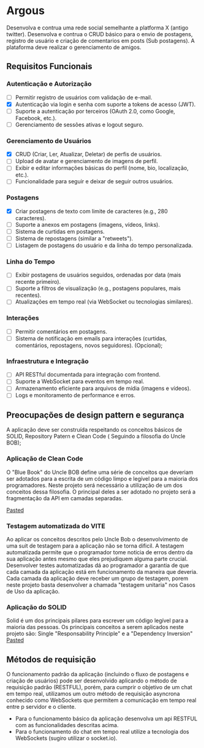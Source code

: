 # Argous

Desenvolva e contrua uma rede social semelhante a platforma X (antigo twitter). Desenvolva e contrua o CRUD básico para o envio de postagens, registro de usuário e criação de comentarios em posts (Sub postagens). A plataforma deve realizar o gerenciamento de amigos.

## Requisitos Funcionais

### Autenticação e Autorização

- [ ] Permitir registro de usuários com validação de e-mail.
- [x] Autenticação via login e senha com suporte a tokens de acesso (JWT).
- [ ] Suporte a autenticação por terceiros (OAuth 2.0, como Google, Facebook, etc.).
- [ ] Gerenciamento de sessões ativas e logout seguro.

### Gerenciamento de Usuários

- [x] CRUD (Criar, Ler, Atualizar, Deletar) de perfis de usuários.
- [ ] Upload de avatar e gerenciamento de imagens de perfil.
- [ ] Exibir e editar informações básicas do perfil (nome, bio, localização, etc.).
- [ ] Funcionalidade para seguir e deixar de seguir outros usuários.

### Postagens

- [x] Criar postagens de texto com limite de caracteres (e.g., 280 caracteres).
- [ ] Suporte a anexos em postagens (imagens, vídeos, links).
- [ ] Sistema de curtidas em postagens.
- [ ] Sistema de repostagens (similar a "retweets").
- [ ] Listagem de postagens do usuário e da linha do tempo personalizada.

### Linha do Tempo

- [ ] Exibir postagens de usuários seguidos, ordenadas por data (mais recente primeiro).
- [ ] Suporte a filtros de visualização (e.g., postagens populares, mais recentes).
- [ ] Atualizações em tempo real (via WebSocket ou tecnologias similares).

### Interações

- [ ] Permitir comentários em postagens.
- [ ] Sistema de notificação em emails para interações (curtidas, comentários, repostagens, novos seguidores). (Opcional);

### Infraestrutura e Integração

- [ ] API RESTful documentada para integração com frontend.
- [ ] Suporte a WebSocket para eventos em tempo real.
- [ ] Armazenamento eficiente para arquivos de mídia (imagens e vídeos).
- [ ] Logs e monitoramento de performance e erros.

## Preocupações de design pattern e segurança

A aplicação deve ser construída respeitando os conceitos básicos de SOLID, Repository Patern e Clean Code ( Seguindo a filosofia do Uncle BOB);

### Aplicação de Clean Code

O "Blue Book" do Uncle BOB define uma série de conceitos que deveriam ser adotados para a escrita de um código limpo e legível para a maioria dos programadores. Neste projeto será necessário a utilização de um dos conceitos dessa filosofia. O principal deles a ser adotado no projeto será a fragmentação da API em camadas separadas.

[Pasted](images/image_20241212100036.png)

### Testagem automatizada do VITE

Ao aplicar os conceitos descritos pelo Uncle Bob o desenvolvimento de uma suit de testagem para a aplicação não se torna dificil. A testagem automatizada permite que o programador tome noticia de erros dentro da sua aplicação antes mesmo que eles prejudiquem alguma parte crucial. Desenvolver testes automatizadas dá ao programador a garantia de que cada camada da aplicação está em funcionamento da maneira que deveria.  Cada camada da aplicação deve receber um grupo de testagem, porem neste projeto basta desenvolver a chamada "testagem unitaria" nos Casos de Uso da aplicação.

### Aplicação do SOLID

Solid é um dos principais pilares para escrever um código legível para a maioria das pessoas. Os principais conceitos a serem aplicados neste projeto são: Single "Responsability Principle" e a "Dependency Inversion"
[Pasted](images/image_20241212100534.png)

## Métodos de requisição

O funcionamento padrão da aplicação (incluindo o fluxo de postagens e criação de usuários) pode ser desenvolvido aplicando o método de requisição padrão (RESTFUL), porém, para cumprir o objetivo de um chat em tempo real, utilizamos um outro método de requisição asyncrona conhecido como WebSockets que permitem a comunicação em tempo real entre p servidor e o cliente.

- Para o funcionamento básico da aplicação desenvolva um api RESTFUL com as funcionalidades descritas acima.
- Para o funcionamento do chat em tempo real utilize a tecnologia dos WebSockets (sugiro utilizar o socket.io).
